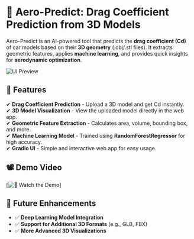 # 🚀 Aero-Predict: Drag Coefficient Prediction from 3D Models

Aero-Predict is an AI-powered tool that predicts the **drag coefficient (Cd)** of car models based on their **3D geometry** (.obj/.stl files). It extracts geometric features, applies **machine learning**, and provides quick insights for **aerodynamic optimization**.

![UI Preview](https://drive.google.com/uc?id=1wKwWfMDWndvWveuo9i7-wiTUn2mzJzFb)

## 📌 Features
✔ **Drag Coefficient Prediction** - Upload a 3D model and get Cd instantly.  
✔ **3D Model Visualization** - View the uploaded model directly in the web app.  
✔ **Geometric Feature Extraction** - Calculates area, volume, bounding box, and more.  
✔ **Machine Learning Model** - Trained using **RandomForestRegressor** for high accuracy.  
✔ **Gradio UI** - Simple and interactive web app for easy usage.  


## 📽️ Demo Video  
[![🔗 Watch the Demo](https://drive.google.com/file/d/1UnZwTN2xmN6JU8S6PtiYloK1PK9VDejZ/view?usp=sharing)]

## 🔮 Future Enhancements
- ✅ **Deep Learning Model Integration**  
- ✅ **Support for Additional 3D Formats** (e.g., GLB, FBX)  
- ✅ **More Advanced 3D Visualizations**  


